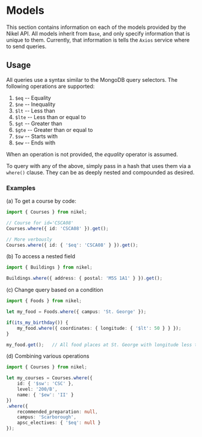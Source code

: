 # Models
This section contains information on each of the models provided by the Nikel API. All models inherit
from `Base`, and only specify information that is unique to them. Currently, that information is
tells the `Axios` service where to send queries.

## Usage
All queries use a syntax similar to the MongoDB query selectors. The following operations are 
supported:
1. `$eq` -- Equality
2. `$ne` -- Inequality
3. `$lt` -- Less than
4. `$lte` -- Less than or equal to
5. `$gt` -- Greater than
6. `$gte` -- Greater than or equal to
7. `$sw` -- Starts with
8. `$ew` -- Ends with

When an operation is not provided, the _equality_ operator is assumed.

To query with any of the above, simply pass in a hash that uses them via a `where()` clause. 
They can be as deeply nested and compounded as desired.

### Examples

(a) To get a course by code:
```typescript
import { Courses } from nikel;

// Course for id='CSCA08'
Courses.where({ id: 'CSCA08' }).get();

// More verbously
Courses.where({ id: { '$eq': 'CSCA08' } }).get();
```
(b) To access a nested field
```typescript
import { Buildings } from nikel;

Buildings.where({ address: { postal: 'M5S 1A1' } }).get();
```

(c) Change query based on a condition
```typescript
import { Foods } from nikel;

let my_food = Foods.where({ campus: 'St. George' });

if(its_my_birthday()) {
    my_food.where({ coordinates: { longitude: { '$lt': 50 } } });
}

my_food.get();   // All food places at St. George with longitude less than 50
```

(d) Combining various operations
```typescript
import { Courses } from nikel;

let my_courses = Courses.where({
    id: { '$sw': 'CSC' },
    level: '200/B',
    name: { '$ew': 'II' }
})
.where({
    recommended_preparation: null,
    campus: 'Scarborough',
    apsc_electives: { '$eq': null } 
});
```

